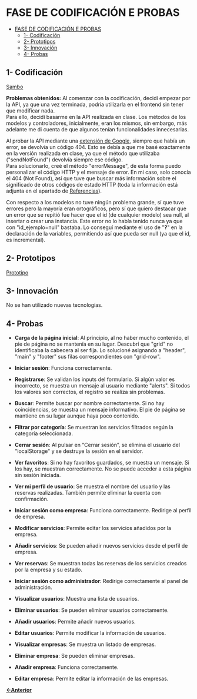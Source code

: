 # FASE DE CODIFICACIÓN E PROBAS

- [FASE DE CODIFICACIÓN E PROBAS](#fase-de-codificación-e-probas)
  - [1- Codificación](#1--codificación)
  - [2- Prototipos](#2--prototipos)
  - [3- Innovación](#3--innovación)
  - [4- Probas](#4--probas)



## 1- Codificación

[Sambo](../../sambo/)

**Problemas obtenidos:**
Al comenzar con la codificación, decidí empezar por la API, ya que una vez terminada, podría utilizarla en el frontend sin tener que modificar nada.  
Para ello, decidí basarme en la API realizada en clase. Los métodos de los modelos y controladores, inicialmente, eran los mismos, sin embargo, más adelante me di cuenta de que algunos tenían funcionalidades innecesarias.

Al probar la API mediante una [extensión de Google](https://chromewebstore.google.com/detail/talend-api-tester-free-ed/aejoelaoggembcahagimdiliamlcdmfm), siempre que había un error, se devolvía un código 404. Esto se debía a que me basé exactamente en la versión realizada en clase, ya que el método que utilizaba ("sendNotFound") devolvía siempre ese código.  
Para solucionarlo, creé el método "errorMessage", de esta forma puedo personalizar el código HTTP y el mensaje de error.
En mi caso, solo conocía el 404 (Not Found), así que tuve que buscar más información sobre el significado de otros códigos de estado HTTP (toda la información está adjunta en el apartado de [Referencias](./6_Referencias.md)).

Con respecto a los modelos no tuve ningún problema grande, sí que tuve errores pero la mayoría eran ortográficos, pero sí que quiero destacar que un error que se repitió fue hacer que el id (de cualquier modelo) sea null, al insertar o crear una instancia. Este error no lo había tenido nunca ya que con "id_ejemplo=null" bastaba. Lo conseguí mediante el uso de "**?**" en la declaración de la variables, permitiendo así que pueda ser null (ya que el id, es incremental).

## 2- Prototipos

[Prototipo](https://www.figma.com/design/33aaDwk6hJCFWibN3ECjLV/Sambo?node-id=0-1&t=9BBikmzGAufljyMd-1)

## 3- Innovación

No se han utilizado nuevas tecnologías.

## 4- Probas

- **Carga de la página inicial**: Al principio, al no haber mucho contenido, el pie de página no se mantenía en su lugar. Descubrí que "grid" no identificaba la cabecera al ser fija. Lo solucioné asignando a "header", "main" y "footer" sus filas correspondientes con "grid-row".

- **Iniciar sesión**: Funciona correctamente.

- **Registrarse**: Se validan los inputs del formulario. Si algún valor es incorrecto, se muestra un mensaje al usuario mediante "alerts". Si todos los valores son correctos, el registro se realiza sin problemas.

- **Buscar**: Permite buscar por nombre correctamente. Si no hay coincidencias, se muestra un mensaje informativo. El pie de página se mantiene en su lugar aunque haya poco contenido.

- **Filtrar por categoría**: Se muestran los servicios filtrados según la categoría seleccionada.

- **Cerrar sesión**: Al pulsar en “Cerrar sesión”, se elimina el usuario del "localStorage" y se destruye la sesión en el servidor.

- **Ver favoritos**: Si no hay favoritos guardados, se muestra un mensaje. Si los hay, se muestran correctamente. No se puede acceder a esta página sin sesión iniciada.

- **Ver mi perfil de usuario**: Se muestra el nombre del usuario y las reservas realizadas. También permite eliminar la cuenta con confirmación.

- **Iniciar sesión como empresa**: Funciona correctamente. Redirige al perfil de empresa.

- **Modificar servicios**: Permite editar los servicios añadidos por la empresa.

- **Añadir servicios**: Se pueden añadir nuevos servicios desde el perfil de empresa.

- **Ver reservas**: Se muestran todas las reservas de los servicios creados por la empresa y su estado.

- **Iniciar sesión como administrador**: Redirige correctamente al panel de administración.

- **Visualizar usuarios**: Muestra una lista de usuarios.

- **Eliminar usuarios**: Se pueden eliminar usuarios correctamente.

- **Añadir usuarios**: Permite añadir nuevos usuarios.

- **Editar usuarios**: Permite modificar la información de usuarios.

- **Visualizar empresas**: Se muestra un listado de empresas.

- **Eliminar empresa**: Se pueden eliminar empresas.

- **Añadir empresa**: Funciona correctamente.

- **Editar empresa**: Permite editar la información de las empresas.


[**<-Anterior**](../../README.md)
